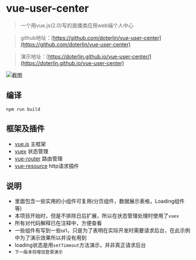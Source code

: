 # vue-user-center
> 一个用vue.js(2.0)写的直播类应用web端个人中心

> github地址：[https://github.com/doterlin/vue-user-center](https://github.com/doterlin/vue-user-center)

> 演示地址：[https://doterlin.github.io/vue-user-center/](https://doterlin.github.io/vue-user-center)

![截图](https://github.com/doterlin/vue-user-center/blob/master/images/print-screen.png)

## 编译
```
npm run build
```

## 框架及插件
+ [vue.js](https://vuejs.org/v2/guide/) 主框架
+ [vuex](https://vuex.vuejs.org/) 状态管理
+ [vue-router](https://router.vuejs.org/) 路由管理
+ [vue-resource](https://github.com/pagekit/vue-resource) http请求插件

## 说明
+ 里面包含一些实用的小组件可复用(分页组件，数据展示表格，Loading组件等)
+ 本项目开始时，但是不排除日后扩展，所以在状态管理处理时使用了`vuex`
+ 所有对代码解释已在注释中，方便查看
+ 一些组件有写到一些url，只是为了表明在实际开发时需要请求后台，在此示例中为了演示效果所以并没有用到
+ loading状态是用`setTimeout`方法演示，并非真正请求后台
+ `下一版本将增加登录演示`
